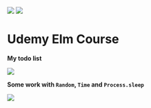 ![](https://www.udemy.com/staticx/udemy/images/v6/logo-coral.svg)
![](https://cdn-images-1.medium.com/max/720/1*I-3kbXzEIAPAPEGiMcAs0A.png)

# Udemy Elm Course

**My todo list**

![](https://ucarecdn.com/56fdb211-be30-4277-8212-d228d2b3b5ee/ScreenShot20180112at173907.png)

**Some work with `Random`, `Time` and `Process.sleep`**

![](https://ucarecdn.com/f116fe36-16b2-468e-9fb1-08d7a60ced6a/ScreenShot20180112at174654.png)
